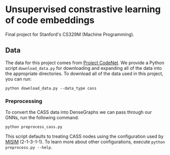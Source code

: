 # Unsupervised constrastive learning of code embeddings

Final project for Stanford's CS329M (Machine Programming).

## Data

The data for this project comes from [Project CodeNet](https://developer.ibm.com/exchanges/data/all/project-codenet/). We provide a Python script <code>download_data.py</code> for downloading and expanding all of the data into the appropriate directories. To download all of the data used in this project, you can run:

```
python download_data.py --data_type cass
```

### Preprocessing

To convert the CASS data into DenseGraphs we can pass through our GNNs, run the following command:

```
python preprocess_cass.py
```

This script defaults to treating CASS nodes using the configuration used by [MISIM](https://arxiv.org/abs/2006.05265) (2-1-3-1-1). To learn more about other configurations, execute <code>python preprocess.py --help</code>.

